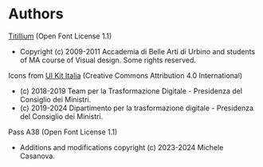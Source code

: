 # Authors

[Titillium](http://nta.accademiadiurbino.it/titillium/) (Open Font License 1.1)
- Copyright (c) 2009-2011 Accademia di Belle Arti di Urbino and students of MA course of Visual design. Some rights reserved.

Icons from [UI Kit Italia](https://github.com/italia/design-ui-kit) (Creative Commons Attribution 4.0 International)
- (c) 2018-2019 Team per la Trasformazione Digitale - Presidenza del Consiglio dei Ministri.
- (c) 2019-2024 Dipartimento per la trasformazione digitale - Presidenza del Consiglio dei Ministri.

Pass A38 (Open Font License 1.1)
- Additions and modifications copyright (c) 2023-2024 Michele Casanova.
